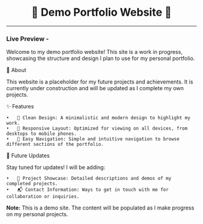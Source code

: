 <div align="center">
   <h1>🌟 Demo Portfolio Website 🌟</h1> 
</div>
<hr>
<div>
  <h3 style="font-weight: bold">Live Preview -  </h3>
</div>

Welcome to my demo portfolio website! This site is a work in progress, showcasing the structure and design I plan to use for my personal portfolio.

📖 About

This website is a placeholder for my future projects and achievements. It is currently under construction and will be updated as I complete my own projects.

✨ Features

	•	🎨 Clean Design: A minimalistic and modern design to highlight my work.
	•	📱 Responsive Layout: Optimized for viewing on all devices, from desktops to mobile phones.
	•	🧭 Easy Navigation: Simple and intuitive navigation to browse different sections of the portfolio.

🔮 Future Updates

Stay tuned for updates! I will be adding:

	•	💼 Project Showcase: Detailed descriptions and demos of my completed projects.
	•	📬 Contact Information: Ways to get in touch with me for collaboration or inquiries.

**Note:** This is a demo site. The content will be populated as I make progress on my personal projects.
